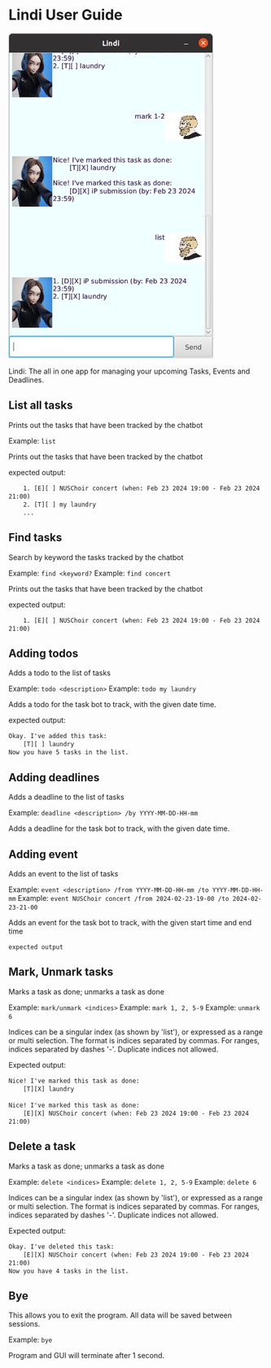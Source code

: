 # Lindi User Guide

![product screenshot](Ui.png)

Lindi: The all in one app for managing your upcoming Tasks, Events and Deadlines.

## List all tasks

Prints out the tasks that have been tracked by the chatbot

Example: `list`

Prints out the tasks that have been tracked by the chatbot

expected output:
```
    1. [E][ ] NUSChoir concert (when: Feb 23 2024 19:00 - Feb 23 2024 21:00)
    2. [T][ ] my laundry
    ...
```


## Find tasks

Search by keyword the tasks tracked by the chatbot

Example: `find <keyword?`
Example: `find concert`

Prints out the tasks that have been tracked by the chatbot

expected output:
```
    1. [E][ ] NUSChoir concert (when: Feb 23 2024 19:00 - Feb 23 2024 21:00)
```



## Adding todos

Adds a todo to the list of tasks

Example: `todo <description>`
Example: `todo my laundry`

Adds a todo for the task bot to track, with the given date time.

expected output:
```
Okay. I've added this task:
	[T][ ] laundry
Now you have 5 tasks in the list.
```


## Adding deadlines

Adds a deadline to the list of tasks

Example: `deadline <description> /by YYYY-MM-DD-HH-mm`

Adds a deadline for the task bot to track, with the given date time.

## Adding event

Adds an event to the list of tasks

Example: `event <description> /from YYYY-MM-DD-HH-mm /to YYYY-MM-DD-HH-mm`
Example: `event NUSChoir concert /from 2024-02-23-19-00 /to 2024-02-23-21-00`


Adds an event for the task bot to track, with the given start time and end time

```
expected output
```

## Mark, Unmark tasks

Marks a task as done; unmarks a task as done

Example: `mark/unmark <indices>`
Example: `mark 1, 2, 5-9`
Example: `unmark 6`

Indices can be a singular index (as shown by 'list'), or expressed as a range or multi selection.
The format is indices separated by commas. For ranges, indices separated by dashes '-'.
Duplicate indices not allowed.

Expected output:
```
Nice! I've marked this task as done:
	[T][X] laundry

Nice! I've marked this task as done:
	[E][X] NUSChoir concert (when: Feb 23 2024 19:00 - Feb 23 2024 21:00)
```

## Delete a task

Marks a task as done; unmarks a task as done

Example: `delete <indices>`
Example: `delete 1, 2, 5-9`
Example: `delete 6`

Indices can be a singular index (as shown by 'list'), or expressed as a range or multi selection.
The format is indices separated by commas. For ranges, indices separated by dashes '-'.
Duplicate indices not allowed.

Expected output:
```
Okay. I've deleted this task:
	[E][X] NUSChoir concert (when: Feb 23 2024 19:00 - Feb 23 2024 21:00)
Now you have 4 tasks in the list.
```

## Bye

This allows you to exit the program. All data will be saved between sessions.

Example: `bye`

Program and GUI will terminate after 1 second.